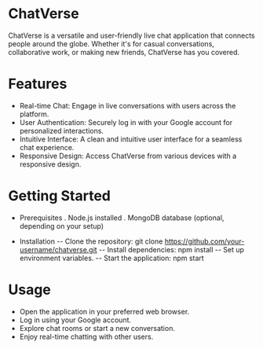 # ChatVerse

ChatVerse is a versatile and user-friendly live chat application that connects people around the globe. Whether it's for casual conversations, collaborative work, or making new friends, ChatVerse has you covered.

# Features
- Real-time Chat: Engage in live conversations with users across the platform.
- User Authentication: Securely log in with your Google account for personalized interactions.
- Intuitive Interface: A clean and intuitive user interface for a seamless chat experience.
- Responsive Design: Access ChatVerse from various devices with a responsive design.

# Getting Started

- Prerequisites
. Node.js installed
. MongoDB database (optional, depending on your setup)
  
- Installation
-- Clone the repository: git clone https://github.com/your-username/chatverse.git
-- Install dependencies: npm install
-- Set up environment variables.
-- Start the application: npm start
# Usage
- Open the application in your preferred web browser.
- Log in using your Google account.
- Explore chat rooms or start a new conversation.
- Enjoy real-time chatting with other users.
